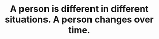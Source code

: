 ---
title: A person is different in different situations. A person changes over time.
tags: context human self
---